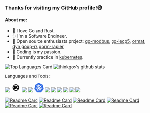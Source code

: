 ### Thanks for visiting my GitHub profile!:sweat_smile:

#### About me:

- :stars: I love Go and Rust.
- :sparkles: I'm a Software Engineer.
- :star2: Open source enthusiasts.project: [go-modbus](https://github.com/things-go/go-modbus), [go-iecp5](https://github.com/thinkgos/go-iecp5), [ormat](https://github.com/things-go/ormat), [dyn](https://github.com/things-go/dyn),[goup-rs](https://github.com/thinkgos/goup-rs),[gorm-rapier](https://github.com/thinkgos/gorm-rapier)
- :yellow_heart: Coding is my passion.
- :dizzy: Currently practice in [kubernetes](https://github.com/kubernetes/kubernetes).

![Top Languages Card](https://github-readme-stats.vercel.app/api/top-langs/?username=thinkgos&theme=radical&hide=html)
![thinkgos's github stats](https://github-readme-stats.vercel.app/api?username=thinkgos&show_icons=true&include_all_commits=false&count_private=true&theme=radical&line_height=40)

Languages and Tools:

<code><img height="30" src="https://github.com/thinkgos/thinkgos/blob/master/asserts/go.svg"></code>
<code><img height="30" src="https://github.com/thinkgos/thinkgos/blob/master/asserts/rust.svg"></code>
<code><img height="30" src="https://github.com/thinkgos/thinkgos/blob/master/asserts/c.jpeg"></code>
<code><img height="30" src="https://github.com/thinkgos/thinkgos/blob/master/asserts/bash.jpg"></code>
<code><img height="30" src="https://github.com/thinkgos/thinkgos/blob/master/asserts/kubernetes.jpeg"></code>
<code><img height="30" src="https://github.com/thinkgos/thinkgos/blob/master/asserts/docker.jpg"></code>
<code><img height="30" src="https://github.com/thinkgos/thinkgos/blob/master/asserts/linux.jpg"></code>
<code><img height="30" src="https://github.com/thinkgos/thinkgos/blob/master/asserts/goland.png"></code>
<code><img height="30" src="https://github.com/thinkgos/thinkgos/blob/master/asserts/clion.png"></code>
<code><img height="30" src="https://github.com/thinkgos/thinkgos/blob/master/asserts/visual-studio-code.png"></code>
<code><img height="30" src="https://github.com/thinkgos/thinkgos/blob/master/asserts/typora.jpg"></code>

[![Readme Card](https://github-readme-stats.vercel.app/api/pin/?username=thinkgos&repo=goup-rs)](https://github.com/thinkgos/goup-rs)
[![Readme Card](https://github-readme-stats.vercel.app/api/pin/?username=thinkgos&repo=gorm-rapier)](https://github.com/thinkgos/gorm-rapier)
[![Readme Card](https://github-readme-stats.vercel.app/api/pin/?username=things-go&repo=go-socks5)](https://github.com/things-go/go-socks5)
[![Readme Card](https://github-readme-stats.vercel.app/api/pin/?username=thinkgos&repo=go-iecp5)](https://github.com/thinkgos/go-iecp5)
[![Readme Card](https://github-readme-stats.vercel.app/api/pin/?username=things-go&repo=http-signature-go)](https://github.com/things-go/http-signature-go)
[![Readme Card](https://github-readme-stats.vercel.app/api/pin/?username=things-go&repo=protogen-saber)](https://github.com/things-go/protogen-saber)
